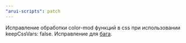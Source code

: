 ```yaml
---
"arui-scripts": patch
---
```


Исправление обработки color-mod функций в css при использовании keepCssVars: false.
Исправление для [бага](https://github.com/core-ds/arui-scripts/issues/103).

